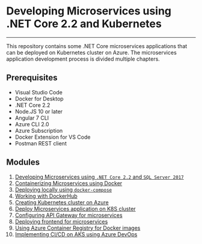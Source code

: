 # Developing Microservices using .NET Core 2.2 and Kubernetes
----
This repository contains some .NET Core microservices applications that can be deployed on Kubernetes cluster on Azure. The microservices application development process is divided multiple chapters.
## Prerequisites 
* Visual Studio Code
* Docker for Desktop
* .NET Core 2.2
* Node.JS 10 or later
* Angular 7 CLI
* Azure CLI 2.0
* Azure Subscription
* Docker Extension for VS Code
* Postman REST client
  
## Modules 
1. [Developing Microservices using `.NET Core 2.2` and `SQL Server 2017`](https://github.com/sonusathyadas/K8S-Microservices/blob/master/Chapter1.md)
2. [Containerizing Microservices using Docker ](https://github.com/sonusathyadas/K8S-Microservices/blob/master/Chapter2.md)
3. [Deploying locally using `docker-compose`](https://github.com/sonusathyadas/K8S-Microservices/blob/master/Chapter3.md)
4. [Working with DockerHub](https://github.com/sonusathyadas/K8S-Microservices/blob/master/Chapter4.md) 
5. [Creating Kubernetes cluster on Azure](https://github.com/sonusathyadas/K8S-Microservices/blob/master/Chapter5.md)
6. [Deploy Microservices application on K8S cluster](https://github.com/sonusathyadas/K8S-Microservices/blob/master/Chapter6.md)
7. [Configuring API Gateway for microservices](https://github.com/sonusathyadas/K8S-Microservices/blob/master/Chapter7.md)
8. [Deploying frontend for microservices](https://github.com/sonusathyadas/K8S-Microservices/blob/master/Chapter8.md)
9. [Using Azure Container Registry for Docker images](https://github.com/sonusathyadas/K8S-Microservices/blob/master/Chapter9.md)
10. [Implementing CI/CD on AKS using Azure DevOps](https://github.com/sonusathyadas/K8S-Microservices/blob/master/Chapter10.md)
